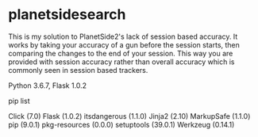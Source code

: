 # planetsidesearch

This is my solution to PlanetSide2's lack of session based accuracy. It works by taking your accuracy of a gun before the session starts, then comparing the changes to the end of your session. This way you are provided with session accuracy rather than overall accuracy which is commonly seen in session based trackers.


Python 3.6.7, Flask 1.0.2


pip list

Click (7.0)
Flask (1.0.2)
itsdangerous (1.1.0)
Jinja2 (2.10)
MarkupSafe (1.1.0)
pip (9.0.1)
pkg-resources (0.0.0)
setuptools (39.0.1)
Werkzeug (0.14.1)
